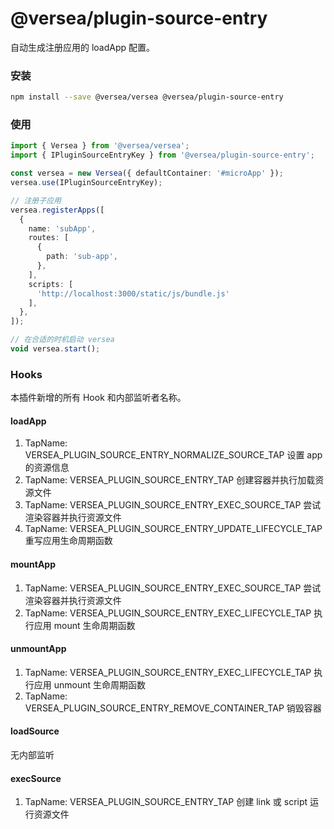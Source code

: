 # @versea/plugin-source-entry

自动生成注册应用的 loadApp 配置。

### 安装

```bash
npm install --save @versea/versea @versea/plugin-source-entry
```

### 使用

```ts
import { Versea } from '@versea/versea';
import { IPluginSourceEntryKey } from '@versea/plugin-source-entry';

const versea = new Versea({ defaultContainer: '#microApp' });
versea.use(IPluginSourceEntryKey);

// 注册子应用
versea.registerApps([
  {
    name: 'subApp',
    routes: [
      {
        path: 'sub-app',
      },
    ],
    scripts: [
      'http://localhost:3000/static/js/bundle.js'
    ],
  },
]);

// 在合适的时机启动 versea
void versea.start();
```

### Hooks

本插件新增的所有 Hook 和内部监听者名称。

#### loadApp
1. TapName: VERSEA_PLUGIN_SOURCE_ENTRY_NORMALIZE_SOURCE_TAP 设置 app 的资源信息
2. TapName: VERSEA_PLUGIN_SOURCE_ENTRY_TAP 创建容器并执行加载资源文件
3. TapName: VERSEA_PLUGIN_SOURCE_ENTRY_EXEC_SOURCE_TAP 尝试渲染容器并执行资源文件
4. TapName: VERSEA_PLUGIN_SOURCE_ENTRY_UPDATE_LIFECYCLE_TAP 重写应用生命周期函数

#### mountApp
1. TapName: VERSEA_PLUGIN_SOURCE_ENTRY_EXEC_SOURCE_TAP 尝试渲染容器并执行资源文件
2. TapName: VERSEA_PLUGIN_SOURCE_ENTRY_EXEC_LIFECYCLE_TAP 执行应用 mount 生命周期函数

#### unmountApp
1. TapName: VERSEA_PLUGIN_SOURCE_ENTRY_EXEC_LIFECYCLE_TAP 执行应用 unmount 生命周期函数
2. TapName: VERSEA_PLUGIN_SOURCE_ENTRY_REMOVE_CONTAINER_TAP 销毁容器

#### loadSource
无内部监听

#### execSource
1. TapName: VERSEA_PLUGIN_SOURCE_ENTRY_TAP 创建 link 或 script 运行资源文件
